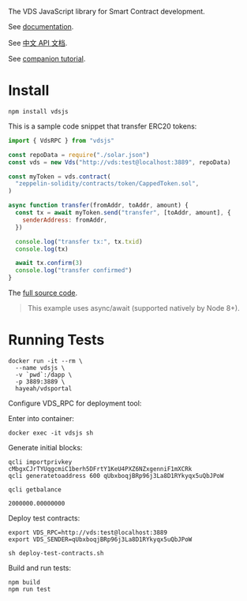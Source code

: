 The VDS JavaScript library for Smart Contract development.

See [documentation](https://qtumproject.github.io/qtumjs-doc/).

See [中文 API 文档](https://qtumproject.github.io/qtumjs-doc-cn/).

See [companion tutorial](https://github.com/qtumproject/qtumbook/blob/master/en/part2/erc20-js.md).

# Install

```
npm install vdsjs
```

This is a sample code snippet that transfer ERC20 tokens:

```js
import { VdsRPC } from "vdsjs"

const repoData = require("./solar.json")
const vds = new Vds("http://vds:test@localhost:3889", repoData)

const myToken = vds.contract(
  "zeppelin-solidity/contracts/token/CappedToken.sol",
)

async function transfer(fromAddr, toAddr, amount) {
  const tx = await myToken.send("transfer", [toAddr, amount], {
    senderAddress: fromAddr,
  })

  console.log("transfer tx:", tx.txid)
  console.log(tx)

  await tx.confirm(3)
  console.log("transfer confirmed")
}
```

The [full source code](https://github.com/qtumproject/qtumbook-mytoken-qtumjs-cli).

> This example uses async/await (supported natively by Node 8+).

# Running Tests

```
docker run -it --rm \
  --name vdsjs \
  -v `pwd`:/dapp \
  -p 3889:3889 \
  hayeah/vdsportal
```

Configure VDS_RPC for deployment tool:

Enter into container:

```
docker exec -it vdsjs sh
```

Generate initial blocks:

```
qcli importprivkey cMbgxCJrTYUqgcmiC1berh5DFrtY1KeU4PXZ6NZxgenniF1mXCRk
qcli generatetoaddress 600 qUbxboqjBRp96j3La8D1RYkyqx5uQbJPoW

qcli getbalance

2000000.00000000
```

Deploy test contracts:

```
export VDS_RPC=http://vds:test@localhost:3889
export VDS_SENDER=qUbxboqjBRp96j3La8D1RYkyqx5uQbJPoW

sh deploy-test-contracts.sh
```

Build and run tests:

```
npm build
npm run test
```
